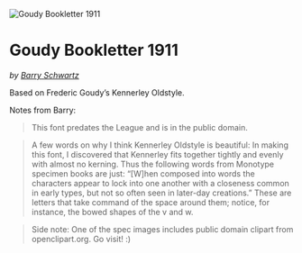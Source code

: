 ![Goudy Bookletter 1911](https://github.com/theleagueof/goudy-bookletter-1911/raw/master/images/goudy-bookletter-1911-1.jpeg)

Goudy Bookletter 1911
========
_by [Barry Schwartz](http://www.crudfactory.com)_

Based on Frederic Goudy’s Kennerley Oldstyle.

Notes from Barry:

> This font predates the League and is in the public domain.
    
>   A few words on why I think Kennerley Oldstyle is beautiful: In making this font, I discovered that Kennerley fits together tightly and evenly with almost no kerning. Thus the following words from Monotype specimen books are just: “[W]hen composed into words the characters appear to lock into one another with a closeness common in early types, but not so often seen in later-day creations.” These are letters that take command of the space around them; notice, for instance, the bowed shapes of the v and w.
    
> Side note: One of the spec images includes public domain clipart from openclipart.org. Go visit! :)
